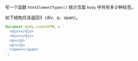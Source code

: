写一个函数 `htmlElementTypes()` 统计页面 `body` 中共有多少种标签。

如下结构应该返回3（div、p、span）。

```javascript
document.body.innerHTML = `
  <div></div>
  <div></div>
  <p></p>
  <p></p>
  <span></span>
`;
```

